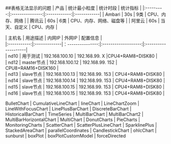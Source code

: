 
##表格无法显示的问题
|   产品    |     统计最小粒度  |   统计时段    |   统计指标    |
|:---------:|:---------------:|:------------:|:------------|
|   Ambari |    30s          |     9类      | CPU、内存、网络 |
|   腾讯云  |    60s          |     6类      | CPU、内存、网络、磁盘等 |
|   阿里云  |    60s          | 当天、自定义  | CPU、内存      |

|   主机名     |   用途描述    |   内网IP         |       外网IP         |      配置信息        |  
|:-----------:|:-------------|：---------------:|:-------------------:|:--------------------|  
|   nd10      | 用于测试      |   192.168.100.10 |   192.168.99. X      |CPU4+RAM8+DISK80 |  
|   nd12      | master节点          |   192.168.100.12 |   192.168.99. 152   | CPU8+RAM16+DISK160 |   
|   nd13      | slave节点          |   192.168.100.13 |   192.168.99. 153   | CPU4+RAM8+DISK80   |  
|   nd14      | slave节点          |   192.168.100.14 |   192.168.99. 153   | CPU4+RAM8+DISK80   |  
|   nd15      | slave节点          |   192.168.100.15 |   192.168.99. 153   | CPU4+RAM8+DISK80   |  
|   nd16      | slave节点          |   192.168.100.15 |   192.168.99. 153   | CPU4+RAM8+DISK80   |  

BulletChart | CumulativeLineChart | lineChart | LineChartZoom | LineWithFocusChart | LinePlusBarChart | DiscreteBarChart | HistoricalBarChart | TimeSeries | MultiBarChart | MultiBarChart2 | MultiBarHorizontalChart | MultiChart | DonutCharts | PieCharts | MonitoringCharts | ScatterChart | ScatterPlusLineChart | SparklinePlus | StackedAreaChart | parallelCoordinates | CandlestickChart | ohlcChart | sunburst | boxPlot | boxPlotCustomModel | forceDirected
